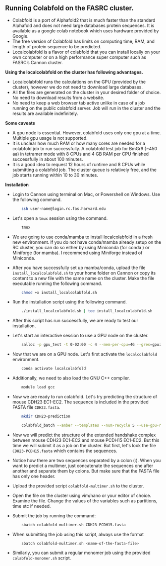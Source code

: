 ## Running Colabfold on the FASRC cluster.
- Colabfold is a port of Alphafold2 that is much faster than the standard Alphafold and does not need large databases protein sequences. It is available as a google colab notebook which uses hardware provided by Google. 
- The free version of Colabfold has limits on computing time, RAM, and length of protein sequence to be predicted.
- Localcolabfold is a flavor of colabfold that you can install locally on your own computer or on a high performance super computer such as FASRC’s Cannon cluster.

**Using the localcolabfold on the cluster has following advantages.**
- Localcolabfold runs the calculations on the GPU (provided by the cluster), however we do not need to download large databases.
- All the files are generated on the cluster in your desired folder of choice. No need to download results from a website.
- No need to keep a web browser tab active unlike in case of a job running on the public colabfold server. Job will run in the cluster and the results are available indefinitely.

**Some caveats** 
- A gpu node is essential. However, colabfold uses only one gpu at a time. Multiple gpu usage is not supported.
- It is unclear how much RAM or how many cores are needed for a colabfold job to run successfully. A colabfold test job for BmGr9 (~450 aa) in tetramer mode with 8 CPUs and 4 GB RAM per CPU finished successfully in about 100 minutes.
- It is a good idea to request 12 hours of runtime and 8 CPUs while submitting a colabfold job. The cluster queue is relatively free, and the job starts running within 10 to 30 minutes.

**Installation**
- Login to Cannon using terminal on Mac, or Powershell on Windows. Use the following command.
    ```bash
        ssh user-name@login.rc.fas.harvard.edu
    ```
- Let's open a ```tmux``` session using the command.
    ```bash 
        tmux
    ``` 
- We are going to use conda/mamba to install localcolabfold in a fresh new environment. If you do not have conda/mamba already setup on the RC cluster, you can do so either by using Miniconda (for conda ) or Miniforge (for mamba).  I recommend using Miniforge instead of Miniconda.

- After you have successfully set up mamba/conda, upload the file `install_localcolabfold.sh` to your home folder on Cannon or copy its content to a new file with the same name on the cluster. Make the file executable running the following command. 
    ```bash
        chmod +x install_localcolabfold.sh
    ```

- Run the installation script using the following command.
    ```bash 
        ./install_localcolabfold.sh | tee install_localcolabfold.sh
    ```

- After this script has run successfully, we are ready to test our installation.

- Let's start an interactive session to use a GPU node on the cluster.
    ```bash
        salloc -p gpu_test -t 0-02:00 -c 4 --mem-per-cpu=4G --gres=gpu:1
    ```

- Now that we are on a GPU node. Let's first activate the ```localcolabfold``` environment.
    ```bash
        conda activate localcolabfold
    ```
- Additionally, we need to also load the GNU C++ compiler.
    ```bash
        module load gcc
    ```
- Now we are ready to run colabfold. Let's try predicting the structure of mouse CDH23 EC1-EC2. The sequence is included in the provided FASTA file `CDH23.fasta`.
    ```bash
        mkdir CDH23-prediction
    ```
    ```bash
        colabfold_batch --amber --templates --num-recycle 5 --use-gpu-relax --rank iptm --model-type auto CDH23.fasta ./CDH23-prediction
    ```

- Now we will predict the structure of the extended handshake complex between mouse CDH23 EC1-EC2 and mouse PCDH15 EC1-EC2. But this time we will submit it as a job on the cluster. But first, let's look the file `CDH23-PCDH15.fasta` which contains the sequences.
- Notice how there are two sequences separated by a colon (:). When you want to predict a multimer, just concatenate the sequences one after another and separate them by colons. But make sure that the FASTA file has only one header.
- Upload the provided script `colabfold-multimer.sh` to the cluster.
- Open the file on the cluster using vim/nano or your editor of choice. Examine the file. Change the values of the variables such as partitions, time etc if needed.
- Submit the job by running the command:
    ```bash
        sbatch colabfold-multimer.sh CDH23-PCDH15.fasta
    ```
- When submitting the job using this script, always use the format
    ```bash
        sbatch colabfold-multimer.sh <name-of-the-fasta-file>
    ```
- Similarly, you can submit a regular monomer job using the provided `colabfold-monomer.sh` script.